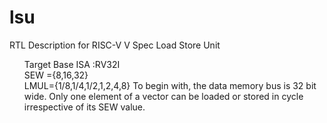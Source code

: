 # lsu
RTL Description for RISC-V V Spec Load Store Unit <br/>
<ol>
Target Base ISA :RV32I <br/>
SEW ={8,16,32}<br/>
LMUL={1/8,1/4,1/2,1,2,4,8}
To begin with, the data memory bus is 32 bit wide.
Only one element of a vector can be loaded or stored in cycle irrespective of its SEW value.
</ol>
